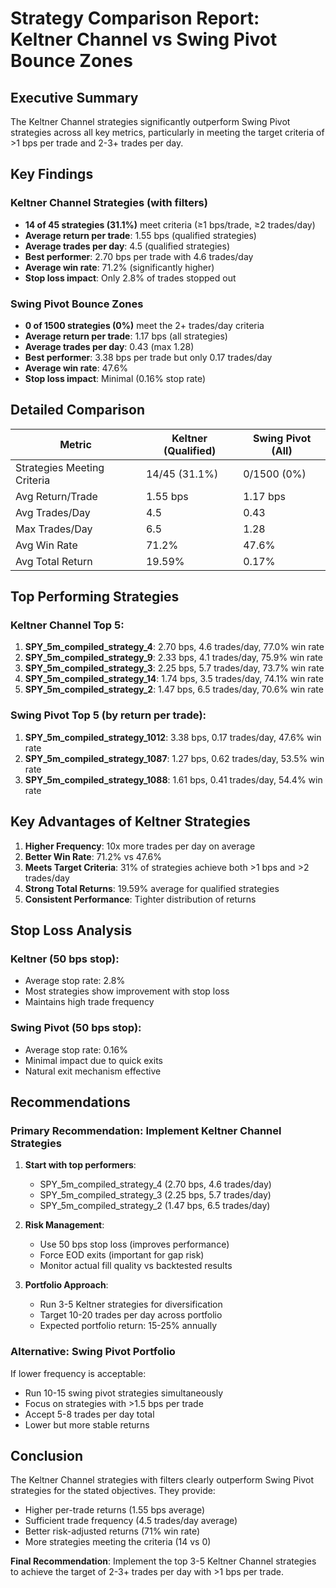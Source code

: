 # Strategy Comparison Report: Keltner Channel vs Swing Pivot Bounce Zones

## Executive Summary

The Keltner Channel strategies significantly outperform Swing Pivot strategies across all key metrics, particularly in meeting the target criteria of >1 bps per trade and 2-3+ trades per day.

## Key Findings

### Keltner Channel Strategies (with filters)
- **14 of 45 strategies (31.1%)** meet criteria (≥1 bps/trade, ≥2 trades/day)
- **Average return per trade**: 1.55 bps (qualified strategies)
- **Average trades per day**: 4.5 (qualified strategies)
- **Best performer**: 2.70 bps per trade with 4.6 trades/day
- **Average win rate**: 71.2% (significantly higher)
- **Stop loss impact**: Only 2.8% of trades stopped out

### Swing Pivot Bounce Zones
- **0 of 1500 strategies (0%)** meet the 2+ trades/day criteria
- **Average return per trade**: 1.17 bps (all strategies)
- **Average trades per day**: 0.43 (max 1.28)
- **Best performer**: 3.38 bps per trade but only 0.17 trades/day
- **Average win rate**: 47.6%
- **Stop loss impact**: Minimal (0.16% stop rate)

## Detailed Comparison

| Metric | Keltner (Qualified) | Swing Pivot (All) |
|--------|-------------------|------------------|
| Strategies Meeting Criteria | 14/45 (31.1%) | 0/1500 (0%) |
| Avg Return/Trade | 1.55 bps | 1.17 bps |
| Avg Trades/Day | 4.5 | 0.43 |
| Max Trades/Day | 6.5 | 1.28 |
| Avg Win Rate | 71.2% | 47.6% |
| Avg Total Return | 19.59% | 0.17% |

## Top Performing Strategies

### Keltner Channel Top 5:
1. **SPY_5m_compiled_strategy_4**: 2.70 bps, 4.6 trades/day, 77.0% win rate
2. **SPY_5m_compiled_strategy_9**: 2.33 bps, 4.1 trades/day, 75.9% win rate
3. **SPY_5m_compiled_strategy_3**: 2.25 bps, 5.7 trades/day, 73.7% win rate
4. **SPY_5m_compiled_strategy_14**: 1.74 bps, 3.5 trades/day, 74.1% win rate
5. **SPY_5m_compiled_strategy_2**: 1.47 bps, 6.5 trades/day, 70.6% win rate

### Swing Pivot Top 5 (by return per trade):
1. **SPY_5m_compiled_strategy_1012**: 3.38 bps, 0.17 trades/day, 47.6% win rate
2. **SPY_5m_compiled_strategy_1087**: 1.27 bps, 0.62 trades/day, 53.5% win rate
3. **SPY_5m_compiled_strategy_1088**: 1.61 bps, 0.41 trades/day, 54.4% win rate

## Key Advantages of Keltner Strategies

1. **Higher Frequency**: 10x more trades per day on average
2. **Better Win Rate**: 71.2% vs 47.6% 
3. **Meets Target Criteria**: 31% of strategies achieve both >1 bps and >2 trades/day
4. **Strong Total Returns**: 19.59% average for qualified strategies
5. **Consistent Performance**: Tighter distribution of returns

## Stop Loss Analysis

### Keltner (50 bps stop):
- Average stop rate: 2.8%
- Most strategies show improvement with stop loss
- Maintains high trade frequency

### Swing Pivot (50 bps stop):
- Average stop rate: 0.16%
- Minimal impact due to quick exits
- Natural exit mechanism effective

## Recommendations

### Primary Recommendation: **Implement Keltner Channel Strategies**

1. **Start with top performers**:
   - SPY_5m_compiled_strategy_4 (2.70 bps, 4.6 trades/day)
   - SPY_5m_compiled_strategy_3 (2.25 bps, 5.7 trades/day)
   - SPY_5m_compiled_strategy_2 (1.47 bps, 6.5 trades/day)

2. **Risk Management**:
   - Use 50 bps stop loss (improves performance)
   - Force EOD exits (important for gap risk)
   - Monitor actual fill quality vs backtested results

3. **Portfolio Approach**:
   - Run 3-5 Keltner strategies for diversification
   - Target 10-20 trades per day across portfolio
   - Expected portfolio return: 15-25% annually

### Alternative: Swing Pivot Portfolio
If lower frequency is acceptable:
- Run 10-15 swing pivot strategies simultaneously
- Focus on strategies with >1.5 bps per trade
- Accept 5-8 trades per day total
- Lower but more stable returns

## Conclusion

The Keltner Channel strategies with filters clearly outperform Swing Pivot strategies for the stated objectives. They provide:
- Higher per-trade returns (1.55 bps average)
- Sufficient trade frequency (4.5 trades/day average)
- Better risk-adjusted returns (71% win rate)
- More strategies meeting the criteria (14 vs 0)

**Final Recommendation**: Implement the top 3-5 Keltner Channel strategies to achieve the target of 2-3+ trades per day with >1 bps per trade.